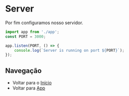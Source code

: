 # Server
Por fim configuramos nosso servidor.

```ts
import app from './app';
const PORT = 3000;

app.listen(PORT, () => {
    console.log(`Server is running on port ${PORT}`);
});
```

## Navegação
* Voltar para o [Início](Documentation.MD)
* Voltar para [App](App.MD)